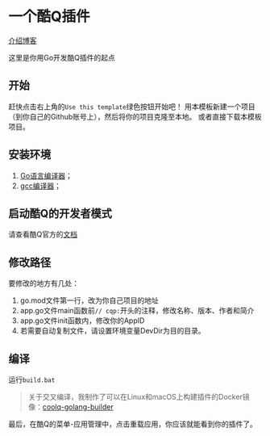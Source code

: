 # 一个酷Q插件
[介绍博客](https://mtdhllf.github.io/qq-robot-01/)

这里是你用Go开发酷Q插件的起点

## 开始
赶快点击右上角的`Use this template`绿色按钮开始吧！
用本模板新建一个项目（到你自己的Github账号上），然后将你的项目克隆至本地。
或者直接下载本模板项目。

## 安装环境
1. [Go语言编译器](https://golang.google.cn/)；
2. [gcc编译器](http://tdm-gcc.tdragon.net/)；  

## 启动酷Q的开发者模式
请查看酷Q官方的[文档](https://d.cqp.me/Pro/%E5%BC%80%E5%8F%91/%E5%BF%AB%E9%80%9F%E5%85%A5%E9%97%A8)

## 修改路径
要修改的地方有几处：
1. go.mod文件第一行，改为你自己项目的地址
2. app.go文件main函数前`// cqp:`开头的注释，修改名称、版本、作者和简介
3. app.go文件init函数内，修改你的AppID
4. 若需要自动复制文件，请设置环境变量DevDir为目的目录。

## 编译
运行`build.bat`

> 关于交叉编译，我制作了可以在Linux和macOS上构建插件的Docker镜像：[coolq-golang-builder](https://hub.docker.com/repository/docker/tnze/coolq-golang-builder)

最后，在酷Q的菜单-应用管理中，点击重载应用，你应该就能看到你的插件了。

